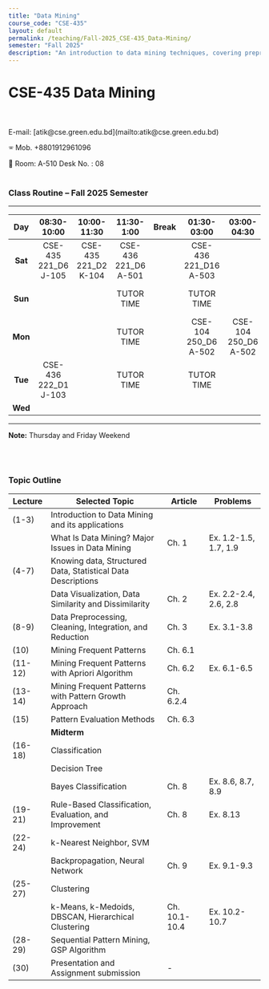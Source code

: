 ```yaml
---
title: "Data Mining"
course_code: "CSE-435"
layout: default  
permalink: /teaching/Fall-2025_CSE-435_Data-Mining/
semester: "Fall 2025"
description: "An introduction to data mining techniques, covering preprocessing, pattern mining, classification, clustering, and real-world applications."
---
```

# CSE-435 Data Mining
 <br>
<br>
E-mail: [atik@cse.green.edu.bd](mailto:atik@cse.green.edu.bd)

🕾 Mob. +8801912961096 

:office: Room: A-510 Desk No. : 08
<br>
<br>
### Class Routine – Fall 2025 Semester
---

| Day | 08:30-10:00 | 10:00-11:30 | 11:30-1:00 | Break | 01:30-03:00 | 03:00-04:30 | 06:00-07:30 | 07:30-09:00 |
| :---: | :----: | :----: | :----: | :---: | :----: | :----: | :----: | :----: |
| **Sat** | CSE-435 221_D6<br>J-105 | CSE-435 221_D2<br>K-104 | CSE-436 221_D6<br>A-501 | | CSE-436 221_D16<br>A-503 | | | |
| **Sun** | | | TUTOR TIME | | TUTOR TIME |  | | Thesis/Project Meeting <br>Online|
| **Mon** | | | TUTOR TIME | |CSE-104 250_D6<br>A-502  |CSE-104 250_D6<br>A-502  | CSE-435 221_D6<br>Online | CSE-435 221_D2<br>Online|
| **Tue** | CSE-436 222_D1<br>J-103 | | TUTOR TIME | | TUTOR TIME | | | PSD-400 221_D2<br>Online |
| **Wed** | | | | | | | | |

---
**Note:** Thursday and Friday Weekend

<br>
<br>

### Topic Outline

| Lecture  | Selected Topic  | Article  | Problems  |
|----------|---------------|----------|-----------|
| (1-3)    | Introduction to Data Mining and its applications  |  |  |
|          | What Is Data Mining? Major Issues in Data Mining  | Ch. 1 | Ex. 1.2-1.5, 1.7, 1.9 |
| (4-7)    | Knowing data, Structured Data, Statistical Data Descriptions  |  |  |
|          | Data Visualization, Data Similarity and Dissimilarity  | Ch. 2 | Ex. 2.2-2.4, 2.6, 2.8 |
| (8-9)    | Data Preprocessing, Cleaning, Integration, and Reduction  | Ch. 3 | Ex. 3.1-3.8 |
| (10)     | Mining Frequent Patterns  | Ch. 6.1 |  |
| (11-12)  | Mining Frequent Patterns with Apriori Algorithm  | Ch. 6.2 | Ex. 6.1-6.5 |
| (13-14)  | Mining Frequent Patterns with Pattern Growth Approach  | Ch. 6.2.4 |  |
| (15)     | Pattern Evaluation Methods  | Ch. 6.3 |  |
|          | **Midterm** |  |  |
| (16-18)  | Classification  |  |  |
|          | Decision Tree  |  |  |
|          | Bayes Classification  | Ch. 8 | Ex. 8.6, 8.7, 8.9 |
| (19-21)  | Rule-Based Classification, Evaluation, and Improvement  | Ch. 8 | Ex. 8.13 |
| (22-24)  | k-Nearest Neighbor, SVM  |  |  |
|          | Backpropagation, Neural Network  | Ch. 9 | Ex. 9.1-9.3 |
| (25-27)  | Clustering  |  |  |
|          | k-Means, k-Medoids, DBSCAN, Hierarchical Clustering  | Ch. 10.1-10.4 | Ex. 10.2-10.7 |
| (28-29)  | Sequential Pattern Mining, GSP Algorithm  |  |  |
| (30)     | Presentation and Assignment submission  | - |  |
